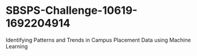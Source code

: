 # SBSPS-Challenge-10619-1692204914
Identifying Patterns and Trends in Campus Placement Data using Machine Learning
